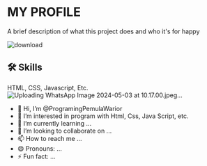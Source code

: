 
# MY PROFILE

A brief description of what this project does and who it's for happy

![download](https://github.com/user-attachments/assets/7b46d6cf-0523-4d1b-bb0d-39d8e4cdb0b5)
## 🛠 Skills
HTML, CSS, Javascript, Etc.
![Uploading WhatsApp Image 2024-05-03 at 10.17.00.jpeg…]()


- 👋 Hi, I’m @ProgramingPemulaWarior
- 👀 I’m interested in program with Html, Css, Java Script, etc.
- 🌱 I’m currently learning ...
- 💞️ I’m looking to collaborate on ...
- 📫 How to reach me ...
- 😄 Pronouns: ...
- ⚡ Fun fact: ...

<!---
ProgramingPemulaWarior/ProgramingPemulaWarior is a ✨ special ✨ repository because its `README.md` (this file) appears on your GitHub profile.
You can click the Preview link to take a look at your changes.
--->
